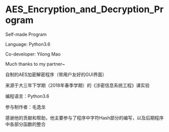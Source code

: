 # AES_Encryption_and_Decryption_Program
Self-made Program

Language: Python3.6

Co-developer: Yilong Mao

Much thanks to my partner~



自制的AES加密解密程序（带用户友好的GUI界面）

来源于大三年下学期（2018年春季学期）的《涉密信息系统工程》课实验

编程语言：Python3.6

参与制作者：毛逸龙

感谢他的贡献和帮助，他主要参与了程序中字符Hash部分的编写，以及后期程序中各部分函数的整合
